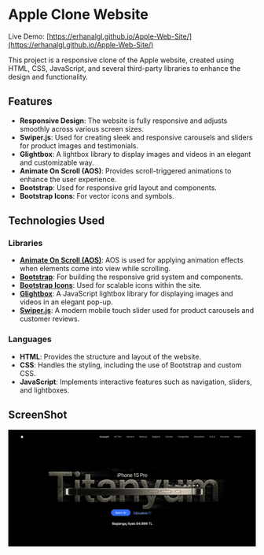 # Apple Clone Website

Live Demo: [https://erhanalgl.github.io/Apple-Web-Site/](https://erhanalgl.github.io/Apple-Web-Site/)

This project is a responsive clone of the Apple website, created using HTML, CSS, JavaScript, and several third-party libraries to enhance the design and functionality.

## Features

- **Responsive Design**: The website is fully responsive and adjusts smoothly across various screen sizes.
- **Swiper.js**: Used for creating sleek and responsive carousels and sliders for product images and testimonials.
- **Glightbox**: A lightbox library to display images and videos in an elegant and customizable way.
- **Animate On Scroll (AOS)**: Provides scroll-triggered animations to enhance the user experience.
- **Bootstrap**: Used for responsive grid layout and components.
- **Bootstrap Icons**: For vector icons and symbols.

## Technologies Used

### Libraries
- **[Animate On Scroll (AOS)](https://michalsnik.github.io/aos/)**: AOS is used for applying animation effects when elements come into view while scrolling.
- **[Bootstrap](https://getbootstrap.com/)**: For building the responsive grid system and components.
- **[Bootstrap Icons](https://icons.getbootstrap.com/)**: Used for scalable icons within the site.
- **[Glightbox](https://glightbox.github.io/)**: A JavaScript lightbox library for displaying images and videos in an elegant pop-up.
- **[Swiper.js](https://swiperjs.com/)**: A modern mobile touch slider used for product carousels and customer reviews.

### Languages
- **HTML**: Provides the structure and layout of the website.
- **CSS**: Handles the styling, including the use of Bootstrap and custom CSS.
- **JavaScript**: Implements interactive features such as navigation, sliders, and lightboxes.

## ScreenShot
  ![ScreenShot](./images/screenshot/Macbook-13-screenshot.png)
